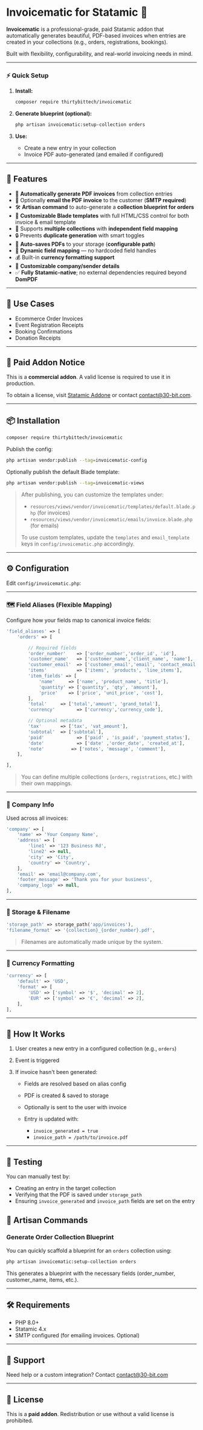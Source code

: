 # Invoicematic for Statamic 🧾

**Invoicematic** is a professional-grade, paid Statamic addon that automatically generates beautiful, PDF-based invoices when entries are created in your collections (e.g., orders, registrations, bookings).

Built with flexibility, configurability, and real-world invoicing needs in mind.

---

### ⚡️ Quick Setup

1. **Install:**

   ```bash
   composer require thirtybittech/invoicematic
   ```

2. **Generate blueprint (optional):**

   ```bash
   php artisan invoicematic:setup-collection orders
   ```

3. **Use:**
   - Create a new entry in your collection
   - Invoice PDF auto-generated (and emailed if configured)

---

## 🚀 Features

- 📄 **Automatically generate PDF invoices** from collection entries  
- 📧 Optionally **email the PDF invoice** to the customer (**SMTP required**)  
- 🛠 **Artisan command** to auto-generate a **collection blueprint for orders**  
- 🎨 **Customizable Blade templates** with full HTML/CSS control for both invoice & email template 
- 🔁 Supports **multiple collections** with **independent field mapping**  
- 🔒 Prevents **duplicate generation** with smart toggles  
- 💾 **Auto-saves PDFs** to your storage (**configurable path**)  
- 🧠 **Dynamic field mapping** — no hardcoded field handles  
- 💰 Built-in **currency formatting support**  
- 🧍 **Customizable company/sender details**  
- ✅ **Fully Statamic-native**; no external dependencies required beyond **DomPDF**

---

## 💼 Use Cases

- Ecommerce Order Invoices  
- Event Registration Receipts  
- Booking Confirmations  
- Donation Receipts  

---

## 💸 Paid Addon Notice

This is a **commercial addon**. A valid license is required to use it in production.

To obtain a license, visit [Statamic Addone](#) or contact [contact@30-bit.com](mailto:contact@30-bit.com).

---

## 📦 Installation

```bash
composer require thirtybittech/invoicematic
````

Publish the config:

```bash
php artisan vendor:publish --tag=invoicematic-config
```

Optionally publish the default Blade template:

```bash
php artisan vendor:publish --tag=invoicematic-views
```

> After publishing, you can customize the templates under:
> 
> - `resources/views/vendor/invoicematic/templates/default.blade.php` (for invoices)
> - `resources/views/vendor/invoicematic/emails/invoice.blade.php` (for emails)
> 
> To use custom templates, update the `templates` and `email_template` keys in `config/invoicematic.php` accordingly.

---

## ⚙️ Configuration

Edit `config/invoicematic.php`:

---

### 🗺 Field Aliases (Flexible Mapping)

Configure how your fields map to canonical invoice fields:

```php
'field_aliases' => [
    'orders' => [

        // Required fields
        'order_number'    => ['order_number','order_id', 'id'],
        'customer_name'   => ['customer_name','client_name', 'name'],
        'customer_email'  => ['customer_email','email', 'contact_email'],
        'items'           => ['items', 'products', 'line_items'],
        'item_fields' => [
            'name'     => ['name', 'product_name', 'title'],
            'quantity' => ['quantity', 'qty', 'amount'],
            'price'    => ['price', 'unit_price', 'cost'],
        ],
        'total'     => ['total','amount', 'grand_total'],
        'currency'        => ['currency','currency_code'],

        // Optional metadata
        'tax'       => ['tax', 'vat_amount'],
        'subtotal'  => ['subtotal'],
        'paid'            => ['paid' , 'is_paid', 'payment_status'],
        'date'            => ['date' ,'order_date', 'created_at'],
        'note'          => ['notes', 'message', 'comment'], 
    ],

],
```

> You can define multiple collections (`orders`, `registrations`, etc.) with their own mappings.

---

### 🏢 Company Info

Used across all invoices:

```php
'company' => [
    'name' => 'Your Company Name',
    'address' => [
        'line1' => '123 Business Rd',
        'line2' => null,
        'city' => 'City',
        'country' => 'Country',
    ],
    'email' => 'email@company.com',
    'footer_message' => 'Thank you for your business',
    'company_logo' => null, 
],
```

---

### 💾 Storage & Filename

```php
'storage_path' => storage_path('app/invoices'),
'filename_format' => '{collection}_{order_number}.pdf',
```

> Filenames are automatically made unique by the system.

---

### 💱 Currency Formatting

```php
'currency' => [
    'default' => 'USD',
    'format' => [
        'USD' => ['symbol' => '$', 'decimal' => 2],
        'EUR' => ['symbol' => '€', 'decimal' => 2],
    ],
],
```

---

## 🧠 How It Works

1. User creates a new entry in a configured collection (e.g., `orders`)
2. Event is triggered
3. If invoice hasn't been generated:

   * Fields are resolved based on alias config
   * PDF is created & saved to storage
   * Optionally is sent to the user with invoice
   * Entry is updated with:

     * `invoice_generated = true`
     * `invoice_path = /path/to/invoice.pdf`

---

## 🧪 Testing

You can manually test by:

* Creating an entry in the target collection
* Verifying that the PDF is saved under `storage_path`
* Ensuring `invoice_generated` and `invoice_path` fields are set on the entry



## 🔧 Artisan Commands

### Generate Order Collection Blueprint

You can quickly scaffold a blueprint for an `orders` collection using:

```bash
php artisan invoicematic:setup-collection orders
```
This generates a blueprint with the necessary fields (order_number, customer_name, items, etc.).

---

## 🛠 Requirements

* PHP 8.0+
* Statamic 4.x
* SMTP configured (for emailing invoices. Optional)

---

## 📩 Support

Need help or a custom integration? Contact [contact@30-bit.com](mailto:contact@30-bit.com)

---

## 📝 License

This is a **paid addon**.
Redistribution or use without a valid license is prohibited.


